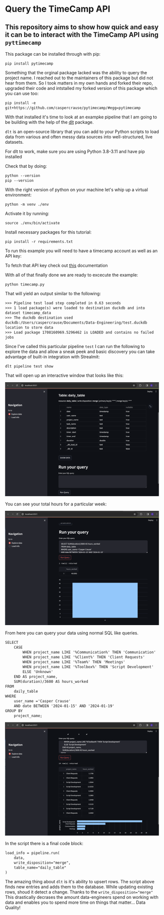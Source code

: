 # Query the TimeCamp API
## This repository aims to show how quick and easy it can be to interact with the TimeCamp API using `pyttimecamp`

This package can be installed through with pip:
```
pip install pytimecamp
```

Something that the orginal package lacked was the ability to query the project name. I reached out to the maintainers of this package but did not hear from them. So I took matters in my own hands and forked their repo, upgraded their code and intstalled my forked version of this package which you can use too:

```
pip install -e git+https://github.com/caspercrause/pytimecamp/#egg=pytimecamp
```

With that installed it's time to look at an exampke pipeline that I am going to be building with the help of the [dlt](https://dlthub.com/docs/getting-started) package.

`dlt` is an open-source library that you can add to your Python scripts to load data from various and often messy data sources into well-structured, live datasets. 

For dlt to work, make sure you are using Python 3.8-3.11 and have pip installed

Check that by doing:
```
python --version
pip --version
```

With the right version of python on your machine let's whip up a virtual environment:

```
python -m venv ./env
```

Activate it by running:

```
source ./env/bin/activate
```

Install necessary packages for this tutorial:
```
pip install -r requirements.txt
```

To run this example you will need to have a timecamp account as well as an API key:

To fetch that API key check out [this](https://www.make.com/en/help/app/timecamp) documentation


With all of that finally done we are ready to excecute the example:

```
python timecamp.py
```

That will yield an output similar to the following:

```>>> Executing script at Saturday Feb 17, 2024 at 11:09:28
>>> Pipeline test load step completed in 0.63 seconds
>>> 1 load package(s) were loaded to destination duckdb and into dataset timecamp_data
>>> The duckdb destination used duckdb:/Users/caspercrause/Documents/Data-Engineering/test.duckdb location to store data
>>> Load package 1708160969.5296462 is LOADED and contains no failed jobs
```
Since I've called this particular pipeline `test` I can run the following to explore the data and allow a sneak peek and basic discovery you can take advantage of built-in integration with Strealmit:

```
dlt pipeline test show
```
That will open up an interactive window that looks like this:

[![Preview](https://github.com/caspercrause/TimeCamp-Tutorial/blob/master/preview.png)](https://github.com/caspercrause/TimeCamp-Tutorial/blob/master/preview.png)

You can see your total hours for a particular week:

[![Week](https://github.com/caspercrause/TimeCamp-Tutorial/blob/master/total_hours.png)](https://github.com/caspercrause/TimeCamp-Tutorial/blob/master/total_hours.png)


From here you can query your data using normal SQL like queries.

```
SELECT 
    CASE 
        WHEN project_name LIKE '%Communication%' THEN 'Communication'
        WHEN project_name LIKE '%Client%' THEN 'Client Requests'
        WHEN project_name LIKE '%Team%' THEN 'Meetings'
        WHEN project_name LIKE '%Toolbox%' THEN 'Script Development'
        ELSE 'Unknown'
    END AS project_name,
    SUM(duration)/3600 AS hours_worked
FROM 
    daily_table
WHERE 
    user_name ='Casper Crause'
    AND date BETWEEN '2024-01-15' AND '2024-01-19'
GROUP BY 
    project_name;

```

[![Grouped](https://github.com/caspercrause/TimeCamp-Tutorial/blob/master/grouped_by_project.png)](https://github.com/caspercrause/TimeCamp-Tutorial/blob/master/grouped_by_project.png)

In the script there is a final code block:
```
load_info = pipeline.run(
    data,
    write_disposition="merge",
    table_name="daily_table"
)
```

The amazing thing about `dlt` is it's ability to upsert rows. The script above finds new entries and adds them to the database. While updating existing rows, shoud it detect a change. Thanks to the `write_disposition="merge"` This drastically decrases the amount data-engineers spend on working with data and enables you to spend more time on things that matter... Data Quality!
